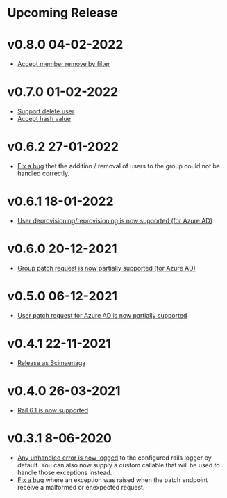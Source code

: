 # Upcoming Release

# v0.8.0 04-02-2022

- [Accept member remove by filter](https://github.com/StudistCorporation/scimaenaga/pull/26)

# v0.7.0 01-02-2022

- [Support delete user](https://github.com/StudistCorporation/scimaenaga/pull/20)
- [Accept hash value](https://github.com/StudistCorporation/scimaenaga/pull/21)

# v0.6.2 27-01-2022

- [Fix a bug](https://github.com/StudistCorporation/scimaenaga/pull/22) thet the addition / removal of users to the group could not be handled correctly.

# v0.6.1 18-01-2022

- [User deprovisioning/reprovisioning is now supoorted (for Azure AD)](https://github.com/StudistCorporation/scimaenaga/pull/17)

# v0.6.0 20-12-2021

- [Group patch request is now partially supported (for Azure AD)](https://github.com/StudistCorporation/scimaenaga/pull/14)

# v0.5.0 06-12-2021

- [User patch request for Azure AD is now partially supported](https://github.com/StudistCorporation/scimaenaga/pull/9)

# v0.4.1 22-11-2021

- [Release as Scimaenaga](https://github.com/StudistCorporation/scimaenaga/pull/3)

# v0.4.0 26-03-2021

- [Rail 6.1 is now supported](https://github.com/lessonly/scim_rails/pull/41)

# v0.3.1 8-06-2020

- [Any unhandled error is now logged](https://github.com/lessonly/scim_rails/pull/27) to the configured rails logger by default. You can also now supply a custom callable that will be used to handle those exceptions instead.
- [Fix a bug](https://github.com/lessonly/scim_rails/pull/30) where an exception was raised when the patch endpoint receive a malformed or enexpected request.
